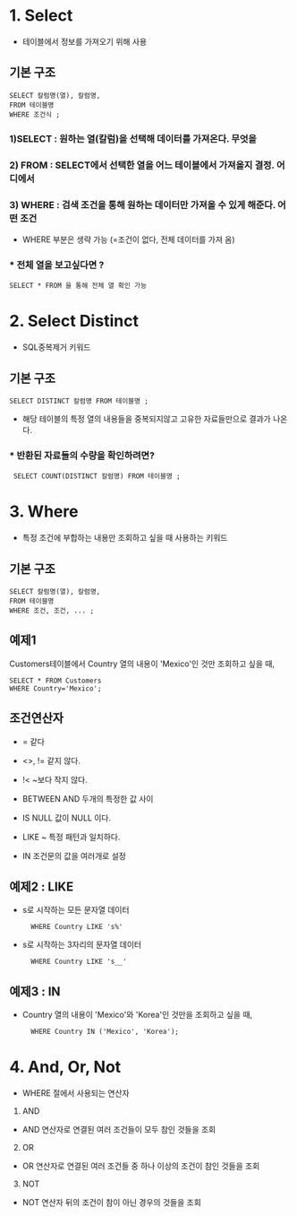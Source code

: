 # 1. Select 
- 테이블에서 정보를 가져오기 위해 사용
## 기본 구조
    SELECT 칼럼명(열), 칼럼명, 
    FROM 테이블명 
    WHERE 조건식 ;
    
### 1)SELECT : 원하는 열(칼럼)을 선택해 데이터를 가져온다. 무엇을
### 2) FROM : SELECT에서 선택한 열을 어느 테이블에서 가져올지 결정. 어디에서
### 3) WHERE : 검색 조건을 통해 원하는 데이터만 가져올 수 있게 해준다. 어떤 조건  
* WHERE 부분은 생략 가능 (=조건이 없다, 전체 데이터를 가져 옴)
    


### * 전체 열을 보고싶다면 ?
    SELECT * FROM 을 통해 전체 열 확인 가능

# 2. Select Distinct
-  SQL중복제거 키워드 

## 기본 구조
    SELECT DISTINCT 칼럼명 FROM 테이블명 ;
- 해당 테이블의 특정 열의 내용들을 중복되지않고 고유한 자료들만으로 결과가 나온다.

### * 반환된 자료들의 수량을 확인하려면? 
     SELECT COUNT(DISTINCT 칼럼명) FROM 테이블명 ; 



# 3. Where

- 특정 조건에 부합하는 내용만 조회하고 싶을 때 사용하는 키워드 

## 기본 구조

    SELECT 칼럼명(열), 칼럼명, 
    FROM 테이블명 
    WHERE 조건, 조건, ... ;
## 예제1 
Customers테이블에서 Country 열의 내용이 'Mexico'인 것만 조회하고 싶을 때,

    SELECT * FROM Customers
    WHERE Country='Mexico'; 

## 조건연산자
- = 같다
- <>, != 같지 않다. 
- !< ~보다 작지 않다. 
- BETWEEN AND 두개의 특정한 값 사이
- IS NULL 값이 NULL 이다.
- LIKE ~ 특정 패턴과 일치하다. 

- IN 조건문의 값을 여러개로 설정

## 예제2 : LIKE 
- s로 시작하는 모든 문자열 데이터 

        WHERE Country LIKE 's%'
- s로 시작하는 3자리의 문자열 데이터

        WHERE Country LIKE 's__'
## 예제3 : IN 
- Country 열의 내용이 'Mexico'와 'Korea'인 것만을 조회하고 싶을 때,

        WHERE Country IN ('Mexico', 'Korea'); 

# 4. And, Or, Not 
- WHERE 절에서 사용되는 연산자 

 1. AND 
 - AND 연산자로 연결된 여러 조건들이 모두 참인 것들을 조회

 2. OR
 - OR 연산자로 연결된 여러 조건들 중 하나 이상의 조건이 참인 것들을 조회 

 3. NOT 
 - NOT 연산자 뒤의 조건이 참이 아닌 경우의 것들을 조회




